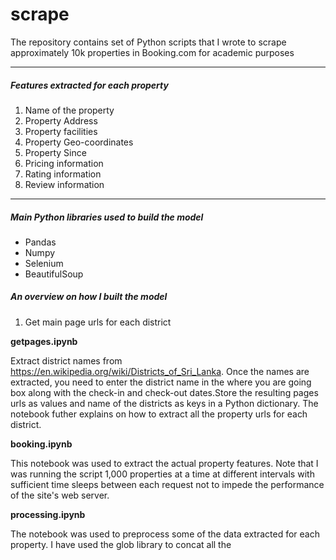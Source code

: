 # scrape
The repository contains set of Python scripts that I wrote to scrape approximately 10k properties in Booking.com for academic purposes

---
##### Features extracted for each property
1. Name of the property
2. Property Address
3. Property facilities
4. Property Geo-coordinates
5. Property Since
6. Pricing information
7. Rating information
8. Review information

---

##### Main Python libraries used to build the model

* Pandas
* Numpy
* Selenium
* BeautifulSoup

##### An overview on how I built the model

1. Get main page urls for each district

**getpages.ipynb**

Extract district names from https://en.wikipedia.org/wiki/Districts_of_Sri_Lanka. Once the names are extracted, you need to enter the district name in the where you are going box along with the check-in and check-out dates.Store the resulting pages urls as values and name of the districts as keys in a Python dictionary. The notebook futher explains on how to extract all the property urls for each district.

**booking.ipynb**  

This notebook was used to extract the actual property features. Note that I was running the script 1,000 properties at a time at different intervals with sufficient time sleeps between each request not to impede the performance of the site's web server.    

**processing.ipynb**

The notebook was used to preprocess some of the data extracted for each property. I have used the glob library to concat all the 
  







